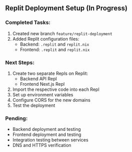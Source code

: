 ## Replit Deployment Setup (In Progress)

### Completed Tasks:
1. Created new branch `feature/replit-deployment`
2. Added Replit configuration files:
   - Backend: `.replit` and `replit.nix`
   - Frontend: `.replit` and `replit.nix`

### Next Steps:
1. Create two separate Repls on Replit:
   - Backend API Repl
   - Frontend Next.js Repl
2. Import the respective code into each Repl
3. Set up environment variables
4. Configure CORS for the new domains
5. Test the deployment

### Pending:
- Backend deployment and testing
- Frontend deployment and testing
- Integration testing between services
- DNS and HTTPS verification 